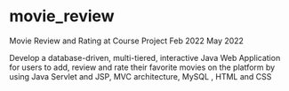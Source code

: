 # movie_review
Movie Review and Rating at Course Project Feb 2022 May 2022

Develop a database-driven, multi-tiered, interactive Java Web
Application for users to add, review and rate their favorite movies
on the platform by using Java Servlet and JSP, MVC architecture,
MySQL , HTML and CSS
